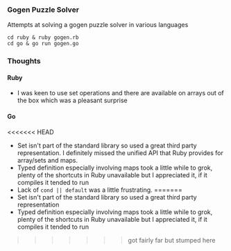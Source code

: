 ### Gogen Puzzle Solver

Attempts at solving a gogen puzzle solver in various languages

    cd ruby & ruby gogen.rb
    cd go & go run gogen.go

### Thoughts

#### Ruby

- I was keen to use set operations and there are available on arrays out of the box which was a pleasant surprise

#### Go

<<<<<<< HEAD
- Set isn't part of the standard library so used a great third party representation. I definitely missed the unified API that Ruby provides for array/sets and maps.
- Typed definition especially involving maps took a little while to grok, plenty of the shortcuts in Ruby unavailable but I appreciated it, if it compiles it tended to run
- Lack of `cond || default` was a little frustrating.
=======
- Set isn't part of the standard library so used a great third party representation
- Typed definition especially involving maps took a little while to grok, plenty of the shortcuts in Ruby unavailable but I appreciated it, if it compiles it tended to run
>>>>>>> got fairly far but stumped here
